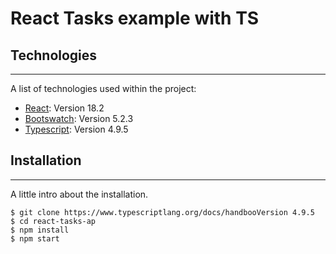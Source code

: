# React Tasks example with TS

## Technologies

---

A list of technologies used within the project:

- [React](https://react.dev/): Version 18.2
- [Bootswatch](https://bootswatch.com/): Version 5.2.3
- [Typescript](https://www.typescriptlang.org/docs/handbook/react.html): Version 4.9.5

## Installation

---

A little intro about the installation.

```
$ git clone https://www.typescriptlang.org/docs/handbooVersion 4.9.5
$ cd react-tasks-ap
$ npm install
$ npm start
```
